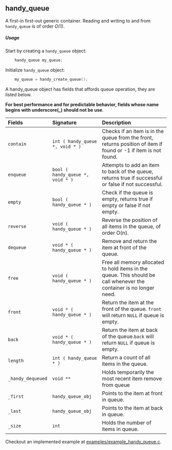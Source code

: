 ## handy_queue

A first-in first-out generic container. Reading and writing to and from `handy_queue` is of order *O(1)*.

##### Usage

Start by creating a `handy_queue` object:

```c
    handy_queue my_queue;
```

Initialize `handy_queue` object:

```c
    my_queue = handy_create_queue();
```

A handy_queue object has fields that affords queue operation, they are listed below.

**For best performance and for predictable behavior, fields whose name
begins with underscore(_) should not be use**.

| Fields            | Signature                             | Description                          |
|:------------------|:--------------------------------------|:------------------------------------|
| `contain`         | `int ( handy_queue *, void * )`       | Checks if an item is in the queue from the front, returns position of item if found or -1 if item is not found.|
| `enqueue`         | `bool ( handy_queue *, void * )`      | Attempts to add an item to back of the queue, returns true if successful or false if not successful.|
| `empty`           | `bool ( handy_queue * )`              | Check if the queue is empty, returns true if empty or false if not empty.
| `reverse`         | `void ( handy_queue * )`              | Reverse the position of all items in the queue, of order O(n).
| `dequeue`         | `void * ( handy_queue * )`            | Remove and return the item at front of the queue. |
| `free`            | `void ( handy_queue * )`              | Free all memory allocated to hold items in the queue. This should be call whenever the container is no longer need.
| `front`           | `void * ( handy_queue * )`            | Return the item at the front of the queue. `front` will return `NULL` if queue is empty.
| `back`            | `void * ( handy_queue * )`            | Return the item at back of the queue.`back` will return `NULL` if queue is empty.
| `length`          | `int ( handy_queue * )`               | Return a count of all items in the queue.
| `_handy_dequeued` | `void **`                             | Holds temporarily the most recent item remove from queue
| `_first`          | `handy_queue_obj`                     | Points to the item at front in queue.
| `_last`           | `handy_queue_obj`                     | Points to the item at back in queue.
| `_size`           | `int`                                 | Holds the number of items in queue.


Checkout an implemented example at [examples/example_handy_queue.c](../examples/example_handy_queue.c).